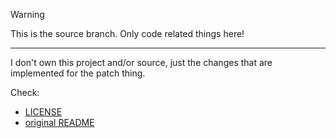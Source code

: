 > [!WARNING]
>
> This is the source branch. Only code related things here!
>
> ---
>
> I don't own this project and/or source, just the changes that are
> implemented for the patch thing.
>
> Check:
> - [LICENSE](./LICENSE)
> - [original README](./README.old.txt)
